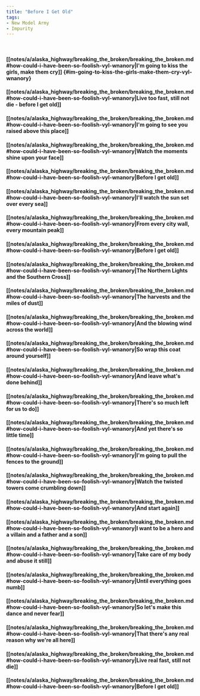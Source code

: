 ```yaml
---
title: "Before I Get Old"
tags:
- New Model Army
- Impurity
---
```

&nbsp;
#### [[notes/a/alaska_highway/breaking_the_broken/breaking_the_broken.md#how-could-i-have-been-so-foolish-vyl-wnanory|I'm going to kiss the girls, make them cry]] {#im-going-to-kiss-the-girls-make-them-cry-vyl-wnanory}
#### [[notes/a/alaska_highway/breaking_the_broken/breaking_the_broken.md#how-could-i-have-been-so-foolish-vyl-wnanory|Live too fast, still not die - before I get old]]
#### [[notes/a/alaska_highway/breaking_the_broken/breaking_the_broken.md#how-could-i-have-been-so-foolish-vyl-wnanory|I'm going to see you raised above this place]]
#### [[notes/a/alaska_highway/breaking_the_broken/breaking_the_broken.md#how-could-i-have-been-so-foolish-vyl-wnanory|Watch the moments shine upon your face]]
#### [[notes/a/alaska_highway/breaking_the_broken/breaking_the_broken.md#how-could-i-have-been-so-foolish-vyl-wnanory|Before I get old]]
#### [[notes/a/alaska_highway/breaking_the_broken/breaking_the_broken.md#how-could-i-have-been-so-foolish-vyl-wnanory|I'll watch the sun set over every sea]]
#### [[notes/a/alaska_highway/breaking_the_broken/breaking_the_broken.md#how-could-i-have-been-so-foolish-vyl-wnanory|From every city wall, every mountain peak]]
#### [[notes/a/alaska_highway/breaking_the_broken/breaking_the_broken.md#how-could-i-have-been-so-foolish-vyl-wnanory|Before I get old]]
#### [[notes/a/alaska_highway/breaking_the_broken/breaking_the_broken.md#how-could-i-have-been-so-foolish-vyl-wnanory|The Northern Lights and the Southern Cross]]
#### [[notes/a/alaska_highway/breaking_the_broken/breaking_the_broken.md#how-could-i-have-been-so-foolish-vyl-wnanory|The harvests and the miles of dust]]
#### [[notes/a/alaska_highway/breaking_the_broken/breaking_the_broken.md#how-could-i-have-been-so-foolish-vyl-wnanory|And the blowing wind across the world]]
#### [[notes/a/alaska_highway/breaking_the_broken/breaking_the_broken.md#how-could-i-have-been-so-foolish-vyl-wnanory|So wrap this coat around yourself]]
#### [[notes/a/alaska_highway/breaking_the_broken/breaking_the_broken.md#how-could-i-have-been-so-foolish-vyl-wnanory|And leave what's done behind]]
#### [[notes/a/alaska_highway/breaking_the_broken/breaking_the_broken.md#how-could-i-have-been-so-foolish-vyl-wnanory|There's so much left for us to do]]
#### [[notes/a/alaska_highway/breaking_the_broken/breaking_the_broken.md#how-could-i-have-been-so-foolish-vyl-wnanory|And yet there's so little time]]
#### [[notes/a/alaska_highway/breaking_the_broken/breaking_the_broken.md#how-could-i-have-been-so-foolish-vyl-wnanory|I'm going to pull the fences to the ground]]
#### [[notes/a/alaska_highway/breaking_the_broken/breaking_the_broken.md#how-could-i-have-been-so-foolish-vyl-wnanory|Watch the twisted towers come crumbling down]]
#### [[notes/a/alaska_highway/breaking_the_broken/breaking_the_broken.md#how-could-i-have-been-so-foolish-vyl-wnanory|And start again]]
#### [[notes/a/alaska_highway/breaking_the_broken/breaking_the_broken.md#how-could-i-have-been-so-foolish-vyl-wnanory|I want to be a hero and a villain and a father and a son]]
#### [[notes/a/alaska_highway/breaking_the_broken/breaking_the_broken.md#how-could-i-have-been-so-foolish-vyl-wnanory|Take care of my body and abuse it still]]
#### [[notes/a/alaska_highway/breaking_the_broken/breaking_the_broken.md#how-could-i-have-been-so-foolish-vyl-wnanory|Until everything goes numb]]
#### [[notes/a/alaska_highway/breaking_the_broken/breaking_the_broken.md#how-could-i-have-been-so-foolish-vyl-wnanory|So let's make this dance and never fear]]
#### [[notes/a/alaska_highway/breaking_the_broken/breaking_the_broken.md#how-could-i-have-been-so-foolish-vyl-wnanory|That there's any real reason why we're all here]]
#### [[notes/a/alaska_highway/breaking_the_broken/breaking_the_broken.md#how-could-i-have-been-so-foolish-vyl-wnanory|Live real fast, still not die]]
#### [[notes/a/alaska_highway/breaking_the_broken/breaking_the_broken.md#how-could-i-have-been-so-foolish-vyl-wnanory|Before I get old]]
